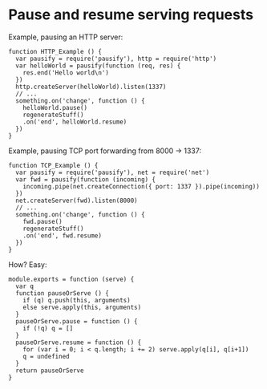 # Pause and resume serving requests

Example, pausing an HTTP server:

    function HTTP_Example () {
      var pausify = require('pausify'), http = require('http')
      var helloWorld = pausify(function (req, res) {
        res.end('Hello world\n')
      })
      http.createServer(helloWorld).listen(1337)
      // ...
      something.on('change', function () {
        helloWorld.pause()
        regenerateStuff()
        .on('end', helloWorld.resume)
      })
    }

Example, pausing TCP port forwarding from 8000 &rarr; 1337:

    function TCP_Example () {
      var pausify = require('pausify'), net = require('net')
      var fwd = pausify(function (incoming) {
        incoming.pipe(net.createConnection({ port: 1337 }).pipe(incoming))
      })
      net.createServer(fwd).listen(8000)
      // ...
      something.on('change', function () {
        fwd.pause()
        regenerateStuff()
        .on('end', fwd.resume)
      })
    }

How? Easy:

    module.exports = function (serve) {
      var q
      function pauseOrServe () {
        if (q) q.push(this, arguments)
        else serve.apply(this, arguments)
      }
      pauseOrServe.pause = function () {
        if (!q) q = []
      }
      pauseOrServe.resume = function () {
        for (var i = 0; i < q.length; i += 2) serve.apply(q[i], q[i+1])
        q = undefined
      }
      return pauseOrServe
    }